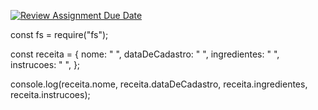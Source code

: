 [![Review Assignment Due Date](https://classroom.github.com/assets/deadline-readme-button-24ddc0f5d75046c5622901739e7c5dd533143b0c8e959d652212380cedb1ea36.svg)](https://classroom.github.com/a/UFN7TVW9)

const fs = require("fs");

const receita = {
    nome: " ",
    dataDeCadastro: " ",
    ingredientes: " ",
    instrucoes: " ",
};

console.log(receita.nome, receita.dataDeCadastro, receita.ingredientes, receita.instrucoes);
